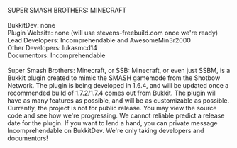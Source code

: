 SUPER SMASH BROTHERS: MINECRAFT <br />
<br />
BukkitDev: none <br />
Plugin Website: none (will use stevens-freebuild.com once we're ready) <br />
Lead Developers: Incomprehendable and AwesomeMin3r2000 <br />
Other Developers: lukasmcd14 <br />
Documentors: Incomprehendable <br />
 <br />
Super Smash Brothers: Minecraft, or SSB: Minecraft, or even just SSBM, is a Bukkit plugin created to mimic the SMASH gamemode from the Shotbow Network. The plugin is being developed in 1.6.4, and will be updated once a recommended build of 1.7.2/1.7.4 comes out from Bukkit. The plugin will have as many features as possible, and will be as customizable as possible. Currently, the project is not for public release. You may view the source code and see how we're progressing. We cannot reliable predict a release date for the plugin. If you want to lend a hand, you can private message Incomprehendable on BukkitDev. We're only taking developers and documentors!
